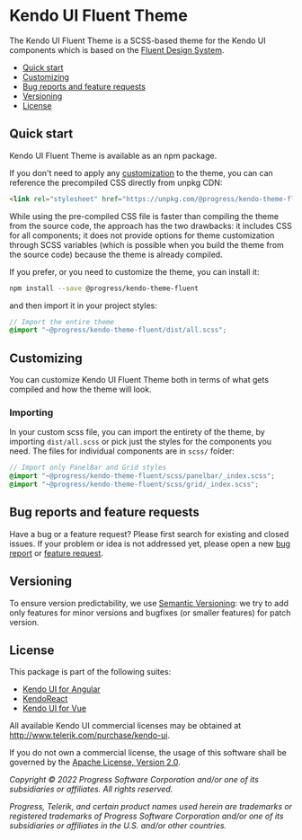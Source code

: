 # Kendo UI Fluent Theme

The Kendo UI Fluent Theme is a SCSS-based theme for the Kendo UI components which is based on the [Fluent Design System](https://www.microsoft.com/design/fluent/#/).

* [Quick start](#quick-start)
* [Customizing](#customizing)
* [Bug reports and feature requests](#bug-reports-and-feature-requests)
* [Versioning](#versioning)
* [License](#license)

## Quick start

Kendo UI Fluent Theme is available as an npm package.

If you don't need to apply any [customization](#customizing) to the theme, you can can reference the precompiled CSS directly from unpkg CDN:

```html
<link rel="stylesheet" href="https://unpkg.com/@progress/kendo-theme-fluent/dist/all.css" />
```

While using the pre-compiled CSS file is faster than compiling the theme from the source code, the approach has the two drawbacks: it includes CSS for all components; it does not provide options for theme customization through SCSS variables (which is possible when you build the theme from the source code) because the theme is already compiled.

If you prefer, or you need to customize the theme, you can install it:

```sh
npm install --save @progress/kendo-theme-fluent
```

and then import it in your project styles:

```scss
// Import the entire theme
@import "~@progress/kendo-theme-fluent/dist/all.scss";
```

## Customizing

You can customize Kendo UI Fluent Theme both in terms of what gets compiled and how the theme will look.

### Importing

In your custom scss file, you can import the entirety of the theme, by importing `dist/all.scss` or pick just the styles for the components you need. The files for individual components are in `scss/` folder:

```scss
// Import only PanelBar and Grid styles
@import "~@progress/kendo-theme-fluent/scss/panelbar/_index.scss";
@import "~@progress/kendo-theme-fluent/scss/grid/_index.scss";
```

## Bug reports and feature requests

Have a bug or a feature request? Please first search for existing and closed issues. If your problem or idea is not addressed yet, please open a new [bug report](https://github.com/telerik/kendo-themes/issues/new?labels=bug,T:Fluent&template=bug_report.md) or [feature request](https://github.com/telerik/kendo-themes/issues/new?labels=Enhancement,T:Fluent&template=feature_request.md).

## Versioning

To ensure version predictability, we use [Semantic Versioning](https://semver.org/): we try to add only features for minor versions and bugfixes (or smaller features) for patch version.

## License

This package is part of the following suites:

* [Kendo UI for Angular](https://www.telerik.com/kendo-angular-ui/)
* [KendoReact](https://www.telerik.com/kendo-react-ui/)
* [Kendo UI for Vue](https://www.telerik.com/kendo-vue-ui)

All available Kendo UI commercial licenses may be obtained at http://www.telerik.com/purchase/kendo-ui.

If you do not own a commercial license, the usage of this software shall be governed by the [Apache License, Version 2.0](http://www.apache.org/licenses/LICENSE-2.0).

*Copyright © 2022 Progress Software Corporation and/or one of its subsidiaries or affiliates. All rights reserved.*

*Progress, Telerik, and certain product names used herein are trademarks or registered trademarks of Progress Software Corporation and/or one of its subsidiaries or affiliates in the U.S. and/or other countries.*
